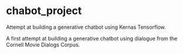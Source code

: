 # chabot_project
Attempt at building a generative chatbot using Kernas Tensorflow.

A first attempt at building a generative chatbot using dialogue from the Cornell Movie Dialogs Corpus.
